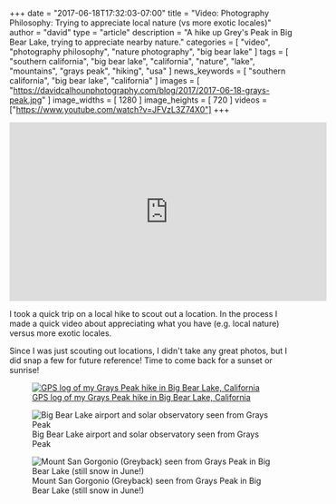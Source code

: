 +++
date = "2017-06-18T17:32:03-07:00"
title = "Video: Photography Philosophy: Trying to appreciate local nature (vs more exotic locales)"
author = "david"
type = "article"
description = "A hike up Grey's Peak in Big Bear Lake, trying to appreciate nearby nature."
categories = [ "video", "photography philosophy", "nature photography", "big bear lake" ]
tags = [ "southern california", "big bear lake", "california", "nature", "lake", "mountains", "grays peak", "hiking", "usa" ]
news_keywords = [ "southern california", "big bear lake", "california" ]
images = [ "https://davidcalhounphotography.com/blog/2017/2017-06-18-grays-peak.jpg" ]
image_widths = [ 1280 ]
image_heights = [ 720 ]
videos = ["https://www.youtube.com/watch?v=JFVzL3Z74X0"]
+++

<div itemscope itemType="https://schema.org/VideoObject">
<meta itemprop="name" content="Video: Photography Philosophy: Trying to appreciate local nature (vs more exotic locales)" />
<meta itemprop="description" content="A hike up Grey's Peak in Big Bear Lake, trying to appreciate nearby nature." />
<meta itemprop="thumbnailUrl" content="https://davidcalhounphotography.com/blog/2017/2017-06-18-grays-peak.jpg" />
<meta itemprop="uploadDate" content="2017-06-18" />
<iframe width="560" height="315" src="https://www.youtube.com/embed/JFVzL3Z74X0" frameborder="0" allowfullscreen class="center"></iframe>
</div>

I took a quick trip on a local hike to scout out a location.  In the process I made a quick video about appreciating what you have (e.g. local nature) versus more exotic locales.

Since I was just scouting out locations, I didn't take any great photos, but I did snap a few for future reference!  Time to come back for a sunset or sunrise!

<a href="https://davidcalhounphotography.com/blog/2017/2017-06-14-grays-peak-big-bear-hike.html">
<figure itemscope itemtype="http://schema.org/ImageObject">
<img itemprop="image" src="https://davidcalhounphotography.com/blog/2017/2017-06-14-grays-peak-hike-gps-log-big-bear-lake-california.jpg" alt="GPS log of my Grays Peak hike in Big Bear Lake, California">
<figcaption itemprop="about">GPS log of my Grays Peak hike in Big Bear Lake, California</figcaption>
<meta itemprop="creator" content="David Calhoun">
<meta itemprop="copyrightHolder" content="David Calhoun Photography">
<meta itemprop="copyrightYear" content="2017">
<meta itemprop="genre" content="Nature Photography">
<meta itemprop="keywords" content="grays peak, big bear lake, california, usa, hiking, nature, lake, mountains">
</figure>
</a>

<figure itemscope itemtype="http://schema.org/Photograph">
<img itemprop="image" src="https://davidcalhounphotography.com/blog/2017/20170614-big-bear-lake-airport-and-solar-observatory-seen-from-grays-peak.jpg" alt="Big Bear Lake airport and solar observatory seen from Grays Peak">
<figcaption itemprop="about">Big Bear Lake airport and solar observatory seen from Grays Peak</figcaption>
<meta itemprop="creator" content="David Calhoun">
<meta itemprop="copyrightHolder" content="David Calhoun Photography">
<meta itemprop="copyrightYear" content="2017">
<meta itemprop="genre" content="Nature Photography">
<meta itemprop="keywords" content="big bear lake, california, usa, hiking, airport, solar observatory, nature, lake, mountains">
</figure>

<figure itemscope itemtype="http://schema.org/Photograph">
<img itemprop="image" src="https://davidcalhounphotography.com/blog/2017/20170614-mount-san-gorgonio-greyback-seen-from-grays-peak-big-bear-lake.jpg" alt="Mount San Gorgonio (Greyback) seen from Grays Peak in Big Bear Lake (still snow in June!)">
<figcaption itemprop="about">Mount San Gorgonio (Greyback) seen from Grays Peak in Big Bear Lake (still snow in June!)</figcaption>
<meta itemprop="creator" content="David Calhoun">
<meta itemprop="copyrightHolder" content="David Calhoun Photography">
<meta itemprop="copyrightYear" content="2017">
<meta itemprop="genre" content="Nature Photography">
<meta itemprop="keywords" content="san gorgonio, mount san gorgonio, california, usa, hiking, mountains, snow">
</figure>
